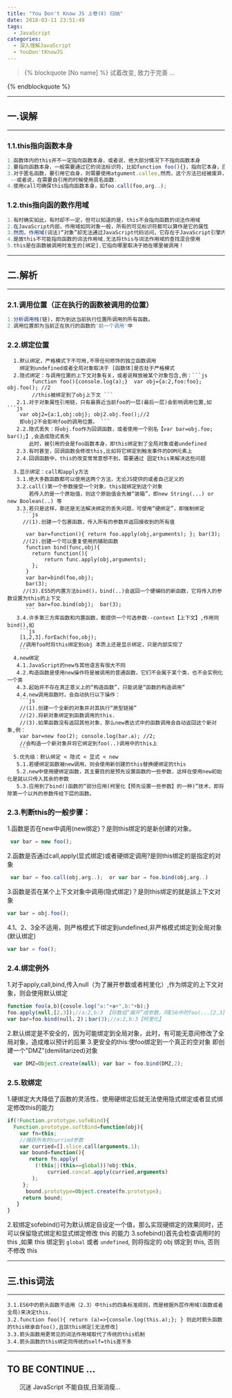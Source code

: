 ```yaml
---
title: "You Don't Know JS 上卷(Ⅱ) 归纳"
date: 2018-03-11 23:51:49
tags:
  - JavaScript
categories:
  - 深入理解JavaScript
  - YouDon'tKnowJS
---
```


>{% blockquote [No name] %}
	试着改变, 致力于完善 ... 

{% endblockquote %}

<!--more-->

---

## 一.误解
---

### 1.1.this指向函数本身

  ```js
  1.函数体内的this并不一定指向函数本身，或者说，绝大部分情况下不指向函数本身
  2.要指向函数本身，一般需要通过它的词法标识符，比如function foo(){}，指向它本身，应使用foo.element;
  3.对于匿名函数，要引用它自身，则需要使用atgument.callee,然而，这个方法已经被废弃，故应尽量避免使用匿名函数.
   --或者说，在需要自引用的时候使用具名函数.
  4.使用call可确保this指向函数本身，如foo.call(foo,arg..);
  ```

### 1.2.this指向函的数作用域

  ```js
  1.有时确实如此，有时却不一定，但可以知道的是，this不会指向函数的词法作用域
  2.在JavaScript内部，作用域如同对象一般，所有的可见标识符都可以算作是它的属性
  3.然而，作用域(词法)“对象”却无法通过JavaScript代码访问，它存在于JavaScript引擎内部
  4.是故this不可能指向函数的词法作用域,无法将this与词法作用域的查找混合使用
  5.this是在函数被调用时发生的[绑定],它指向哪里取决于她在哪里被调用！
  ```

---

## 二.解析
---

### 2.1.调用位置（正在执行的函数被调用的位置）
  ```js
  1.分析调用栈(链)，即为到达当前执行位置所调用的所有函数。
  2.调用位置即为当前正在执行的函数的'前一个调用'中
  ```

### 2.2.绑定位置

	  1.默认绑定，严格模式下不可用,不带任何修饰的独立函数调用
	    绑定到undefined或者全局对象取决于 [函数体]是否处于严格模式
	  2.隐式绑定：与调用位置的上下文对象有关，或者说释放被某个对象包含,例：```js
			function foo(){console.log(a);}  var obj={a:2,foo:foo};  obj.foo(); //2 
			//this被绑定到了obj上下文 ```
	   2.1.对于对象属性引用链，只有最靠近当前foo的一层(最后一层)会影响调用位置,如```js
	    var obj2={a:1,obj:obj}; obj2.obj.foo();//2   
	    即obj2不会影响foo的调用位置。 ```
	   2.2.隐式丢失：将obj.foo作为回调函数，或者使用一个别名【var bar=obj.foo; bar();】,会造成隐式丢失
	       此时，被引用的会是foo函数本身，即this绑定到了全局对象或者undefined
	   2.3.有时甚至，回调函数会修改this,比如将它绑定到触发事件的DOM元素上
	   2.4.回调函数中，this的改变常常意想不到，需要通过 固定this来解决这些问题

	  3.显示绑定：call和apply方法
	   3.1.绝大多数函数都可以使用这两个方法，无论JS提供的或者自己定义的
	   3.2.call()第一个参数接受一个对象，this就绑定到这个对象
	       若传入的是一个原始值，则这个原始值会先被“装箱”，即new String(...) or new Boolean(..) 等
	   3.3.若只是这样，那还是无法解决绑定的丢失问题，可使用“硬绑定”，即强制绑定
	     ```js
	     //(1).创建一个包裹函数，传入所有的参数并返回接收到的所有值
	     
	      var bar=function(){ return foo.apply(obj,arguments); }; bar(3);
	     //(2).创建一个可以重复使用的辅助函数
	      function bind(func,obj){ 
	      	return function(){ 
	      		return func.apply(obj,arguments); 
	      	};
	      }
	      var bar=bind(foo,obj);  
	      bar(3);
	     //(3).ES5的内置方法bind()，bind(..)会返回一个硬编码的新函数，它将传入的参数设置为this的上下文
	      var bar=foo.bind(obj);  bar(3);
	      ```
	   3.4.许多第三方库函数和内置函数，都提供一个可选参数--context【上下文】,作用同bind(),如 
	    ```js
	    [1,2,3].forEach(foo,obj); 
	    //调用foo时将this绑定到obj 本质上还是显示绑定，只是内部实现了
	    ```
	  4.new绑定
	   4.1.JavaScript的new与其他语言有很大不同
	   4.2.构造函数是使用new操作符是被调用的普通函数，它们不会属于某个类，也不会实例化一个类
	   4.3.起始并不存在真正意义上的“构造函数”，只能说是“函数的构造调用”
	   4.4.new调用函数时，会自动执行以下操作：
	    ```js
	    //(1).创建一个全新的对象并对其执行“原型链接”
	    //(2).将新对象绑定到函数调用的this.
	    //(3).如果函数没有返回其他对象，那么new表达式中的函数调用会自动返回这个新对象,例：
	    var bar=new foo(2); console.log(bar.a); //2; 
	    //会构造一个新对象并将它绑定到foo(..)调用中的this上
	    ```
	  5.优先级：默认绑定 < 隐式 < 显式 < new
	   5.1.若硬绑定函数被new调用，则会使用新创建的this替换硬绑定的this
	   5.2.new中使用硬绑定函数，其主要目的是预先设置函数的一些参数，这样在使用new初始化是就以只传入其余的参数
	   5.3.应用到了bind()函数的“部分应用(柯里化【预先设置一些参数】的一种)”技术，即将除第一个以外的参数传给下层的函数。

### 2.3.判断this的一般步骤：

  1.函数是否在new中调用(new绑定)？是则this绑定的是新创建的对象。
   ```js
    var bar = new foo();
   ```
  2.函数是否通过call,apply(显式绑定)或者硬绑定调用?是则this绑定的是指定的对象
   ```js
    var bar = foo.call(obj,arg..);  or var bar = foo.bind(obj,arg..)
   ```
  3.函数是否在某个上下文对象中调用(隐式绑定)？是则this绑定的就是該上下文对象
   ```js
   var bar = obj.foo();
   ```
  4.1、2、3全不适用，则严格模式下绑定到undefined,非严格模式绑定到全局对象(默认绑定)
   ```js
   var bar = foo();
   ```

### 2.4.绑定例外

  1.对于apply,call,bind,传入null（为了展开参数或者柯里化）,作为绑定的上下文对象，则会使用默认绑定
  ```js
  function foo(a,b){cosole.log("a:"+a+",b:"+b);}
  foo.apply(null,[2,3]);//a:2,b:3 【将数组“展开”成参数，同ES6中的foo(...[2,3]);】
  var bar=foo.bind(null，2)；bar(3);//a:2,b:3【柯里化】
  ```
  2.默认绑定是不安全的，因为可能绑定到全局对象，此时，有可能无意间修改了全局对象，造成难以预计的后果
  3.更安全的this:使foo绑定到一个真正的空对象 即创建一个"DMZ"(demilitarized)对象
  ```js
    var DMZ=Object.create(null); var bar = foo.bind(DMZ,2);
  ```

### 2.5.软绑定

  1.硬绑定大大降低了函数的灵活性，使用硬绑定后就无法使用隐式绑定或者显式绑定修改this的能力
  ```js
  if(!Function.prototype.sofeBind){
    Function.prototype.softBind=function(obj){
      var fn=this;
      //捕获所有的curried参数
      var curried=[].slice.call(arguments,1);
      var bound=function(){
         return fn.apply(
           (!this||(this==global))?obj:this,
               curried.concat.apply(curried,arguments)
          );
       };
        bound.prototype=Object.create(fn.prototype);
       return bound;
     }
  }
  ```
  2.软绑定sofebind()可为默认绑定自设定一个值，那么实现硬绑定的效果同时，还可以保留隐式绑定和显式绑定修改 this 的能力
  3.sofebind()首先会检查调用时的 this ,如果 this 绑定到 `global` 或者 `undefined`, 则将指定的 obj 绑定到 this, 否则不修改 this
  

---

## 三.this词法
---

	3.1.ES6中的箭头函数不适用（2.3）中this的四条标准规则，而是根据外层作用域(函数或者全局)来决定this.
	3.2.function foo(){ return (a)=>{console.log(this.a);}; } 则此时箭头函数的this继承自foo(),且該this绑定[无法修改]
	3.3.箭头函数用更常见的词法作用域取代了传统的this机制
	3.4.箭头函数的this绑定同传统的self=this差不多
   
---

TO BE CONTINUE ...
---
　　沉迷 JavaScript 不能自拔,日渐消瘦... 
